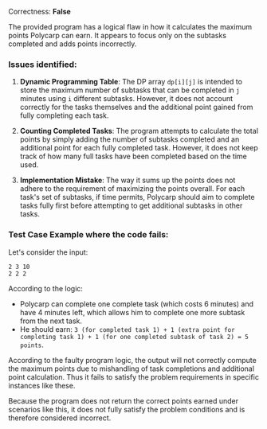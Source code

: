 Correctness: **False**

The provided program has a logical flaw in how it calculates the maximum points Polycarp can earn. It appears to focus only on the subtasks completed and adds points incorrectly.

### Issues identified:
1. **Dynamic Programming Table**: The DP array `dp[i][j]` is intended to store the maximum number of subtasks that can be completed in `j` minutes using `i` different subtasks. However, it does not account correctly for the tasks themselves and the additional point gained from fully completing each task.

2. **Counting Completed Tasks**: The program attempts to calculate the total points by simply adding the number of subtasks completed and an additional point for each fully completed task. However, it does not keep track of how many full tasks have been completed based on the time used.

3. **Implementation Mistake**: The way it sums up the points does not adhere to the requirement of maximizing the points overall. For each task's set of subtasks, if time permits, Polycarp should aim to complete tasks fully first before attempting to get additional subtasks in other tasks.

### Test Case Example where the code fails:
Let's consider the input:
``` 
2 3 10
2 2 2
```
According to the logic:
- Polycarp can complete one complete task (which costs 6 minutes) and have 4 minutes left, which allows him to complete one more subtask from the next task.
- He should earn: `3 (for completed task 1) + 1 (extra point for completing task 1) + 1 (for one completed subtask of task 2) = 5 points`.

According to the faulty program logic, the output will not correctly compute the maximum points due to mishandling of task completions and additional point calculation. Thus it fails to satisfy the problem requirements in specific instances like these. 

Because the program does not return the correct points earned under scenarios like this, it does not fully satisfy the problem conditions and is therefore considered incorrect.